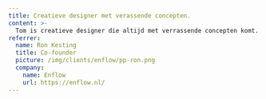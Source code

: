 ```yaml
---
title: Creatieve designer met verassende concepten.
content: >-
  Tom is creatieve designer die altijd met verrassende concepten komt. Hij is kundig op het gebied van wireframing en kan een briefing vlot omzetten naar een professioneel design.
referrer:
  name: Ron Kesting
  title: Co-founder
  picture: /img/clients/enflow/pp-ron.png
  company:
    name: Enflow
    url: https://enflow.nl/
---
```

